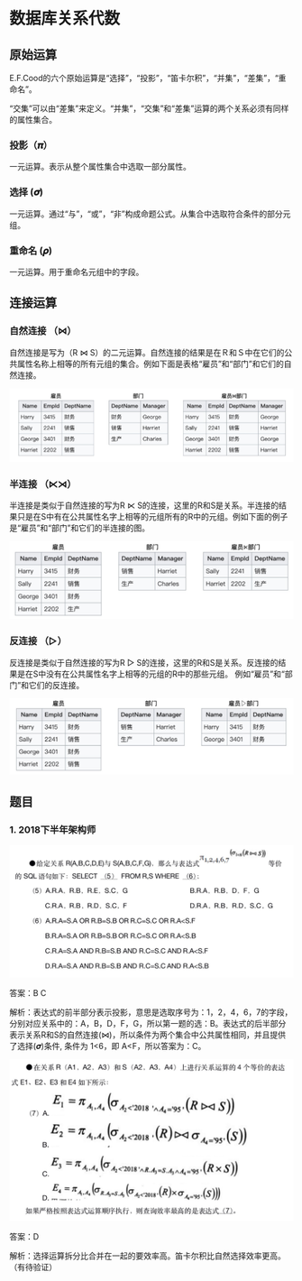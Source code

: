 # 数据库关系代数

## 原始运算

E.F.Cood的六个原始运算是“选择”，“投影”，“笛卡尔积”，“并集”，“差集”，“重命名”。

“交集”可以由“差集”来定义。“并集”，“交集”和“差集”运算的两个关系必须有同样的属性集合。

### 投影（𝝅）
一元运算。表示从整个属性集合中选取一部分属性。

### 选择 (𝝈)
一元运算。通过“与”，“或”，“非”构成命题公式。从集合中选取符合条件的部分元组。

### 重命名 (𝝆)
一元运算。用于重命名元组中的字段。

## 连接运算
### 自然连接 （⋈）
自然连接是写为（R ⋈ S）的二元运算。自然连接的结果是在Ｒ和Ｓ中在它们的公共属性名称上相等的所有元组的集合。例如下面是表格“雇员”和“部门”和它们的自然连接。

![自然连接](./imgs/join_1.jpg)

### 半连接 （⋉⋊）
半连接是类似于自然连接的写为R ⋉ S的连接，这里的R和S是关系。半连接的结果只是在S中有在公共属性名字上相等的元组所有的R中的元组。例如下面的例子是“雇员”和“部门”和它们的半连接的图。

![半连接](./imgs/join_2.jpg)

### 反连接 （▷）
反连接是类似于自然连接的写为R ▷ S的连接，这里的R和S是关系。反连接的结果是在S中没有在公共属性名字上相等的元组的R中的那些元组。 例如“雇员”和“部门”和它们的反连接。

![反连接](./imgs/join_3.jpg)

## 题目

### 1. 2018下半年架构师

![题目1](./imgs/ex-2018-2_5-6.jpg)

答案：B  C

解析：表达式的前半部分表示投影，意思是选取序号为：1，2，4，6，7的字段，分别对应关系中的：A，B，D，F，G，所以第一题的选：B。表达式的后半部分表示关系R和S的自然连接(⋈)，所以条件为两个集合中公共属性相同，并且提供了选择(𝝈)条件, 条件为 1<6，即 A<F，所以答案为：C。

![题目2](./imgs/ex-2018-2_7.jpg)

答案：D

解析：选择运算拆分比合并在一起的要效率高。笛卡尔积比自然选择效率更高。（有待验证）